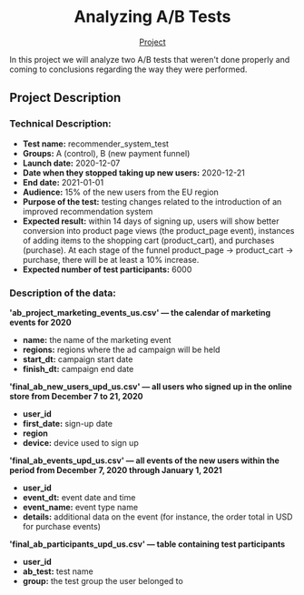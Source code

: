 <h1 align="center">
Analyzing A/B Tests
</h1>
<p align="center">
 <a href="https://nbviewer.org/github/KarenMitlin/Portfolio-Practicum-Projects/blob/main/E-Commerce%20Product%20Range%20Analysis/E-Commerce%20Product%20Range%20Analysis.ipynb">Project</a><br>
</p>
In this project we will analyze two A/B tests that weren't done properly and coming to conclusions regarding the way they were performed.
<h2>Project Description</h2>
<h3>Technical Description:</h3>

- <b>Test name:</b> recommender_system_test
- <b>Groups:</b> А (control), B (new payment funnel)
- <b>Launch date:</b> 2020-12-07
- <b>Date when they stopped taking up new users:</b> 2020-12-21
- <b>End date:</b> 2021-01-01
- <b>Audience:</b> 15% of the new users from the EU region
- <b>Purpose of the test:</b> testing changes related to the introduction of an improved recommendation system
- <b>Expected result:</b> within 14 days of signing up, users will show better conversion into product page views (the product_page event), instances of adding items to the shopping cart (product_cart), and purchases (purchase). At each stage of the funnel product_page → product_cart → purchase, there will be at least a 10% increase.
- <b>Expected number of test participants:</b> 6000
<h3>Description of the data:</h3>

<b>'ab_project_marketing_events_us.csv' — the calendar of marketing events for 2020</b>
- <b>name:</b> the name of the marketing event
- <b>regions:</b> regions where the ad campaign will be held
- <b>start_dt:</b> campaign start date
- <b>finish_dt:</b> campaign end date


<b>'final_ab_new_users_upd_us.csv' — all users who signed up in the online store from December 7 to 21, 2020</b>
- <b>user_id</b>
- <b>first_date:</b> sign-up date
- <b>region</b>
- <b>device:</b> device used to sign up


<b>'final_ab_events_upd_us.csv' — all events of the new users within the period from December 7, 2020 through January 1, 2021</b>
- <b>user_id</b>
- <b>event_dt:</b> event date and time
- <b>event_name:</b> event type name
- <b>details:</b> additional data on the event (for instance, the order total in USD for purchase events)


<b>'final_ab_participants_upd_us.csv' — table containing test participants</b>
- <b>user_id</b>
- <b>ab_test:</b> test name
- <b>group:</b> the test group the user belonged to
